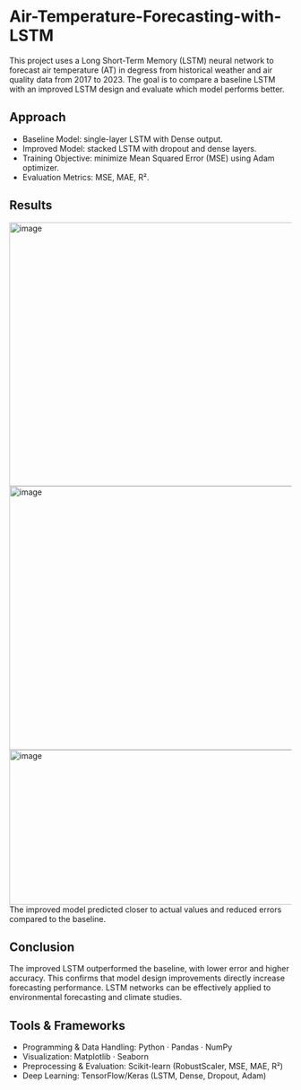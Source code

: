 # Air-Temperature-Forecasting-with-LSTM
This project uses a Long Short-Term Memory (LSTM) neural network to forecast air temperature (AT) in degress from historical weather and air quality data from 2017 to 2023. The goal is to compare a baseline LSTM with an improved LSTM design and evaluate which model performs better.

## Approach
- Baseline Model: single-layer LSTM with Dense output.
- Improved Model: stacked LSTM with dropout and dense layers.
- Training Objective: minimize Mean Squared Error (MSE) using Adam optimizer.
- Evaluation Metrics: MSE, MAE, R².

## Results
<img width="691" height="470" alt="image" src="https://github.com/user-attachments/assets/9a707974-2528-4465-b4fd-881ed7a3db40" />
<img width="702" height="470" alt="image" src="https://github.com/user-attachments/assets/56430f0d-2a18-4cb0-82da-ff88f3be0bc8" />
<img width="1262" height="276" alt="image" src="https://github.com/user-attachments/assets/e347b710-220f-41a2-91b0-77782d8e872d" />
The improved model predicted closer to actual values and reduced errors compared to the baseline.

## Conclusion
The improved LSTM outperformed the baseline, with lower error and higher accuracy. This confirms that model design improvements directly increase forecasting performance. LSTM networks can be effectively applied to environmental forecasting and climate studies.

## Tools & Frameworks
- Programming & Data Handling: Python · Pandas · NumPy
- Visualization: Matplotlib · Seaborn
- Preprocessing & Evaluation: Scikit-learn (RobustScaler, MSE, MAE, R²)
- Deep Learning: TensorFlow/Keras (LSTM, Dense, Dropout, Adam)
